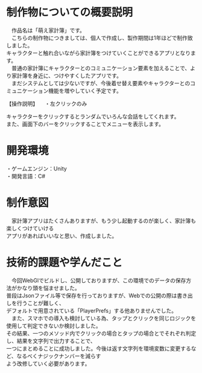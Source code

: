 # 制作物についての概要説明

　作品名は「萌え家計簿」です。  
　こちらの制作物につきましては、個人で作成し、製作期間は1年ほどで制作致しました。  
キャラクターと触れ合いながら家計簿をつけていくことができるアプリとなります。  
　普通の家計簿にキャラクターとのコミュニケーション要素を加えることで、より家計簿を身近に、つけやすくしたアプリです。  
　まだシステムとしては少ないですが、今後着せ替え要素やキャラクターとのコミュニケーション機能を増やしていく予定です。  


【操作説明】
　・左クリックのみ    
 
 キャラクターをクリックするとランダムでいろんな会話をしてくれます。  
 また、画面下のバーをクリックすることでメニューを表示します。
 
 
 # 開発環境
 
 ・ゲームエンジン：Unity  
 ・開発言語：C#


# 制作意図
　家計簿アプリはたくさんありますが、もう少し起動するのが楽しく、家計簿も楽しくつけていける  
アプリがあればいいなと思い、作成しました。


# 技術的課題や学んだこと
　今回WebGlでビルドし、公開しておりますが、この環境でのデータの保存方法がかなり頭を悩ませました。  
普段はJsonファイル等で保存を行っておりますが、Webでの公開の際は書き出しを行うことが難しく、  
デフォルトで用意されている「PlayerPrefs」する他ありませんでした。  
　また、スマホでの導入も検討している為、タップとクリックを同じロジックを使用して判定できないか検討しました。  
 その結果、一つのメソッド内でクリックの場合とタップの場合とでそれぞれ判定し、結果を文字列で出力することで、  
 一つにまとめることに成功しました。今後は返す文字列を環境変数に変更するなど、なるべくナジックナンバーを減らす  
 よう改修していく必要があります。
